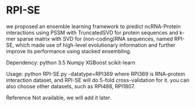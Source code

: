 # RPI-SE

we proposed an ensemble learning framework to predict ncRNA-Protein interactions using PSSM with TruncatedSVD for protein sequences and k-mer sparse matrix with SVD for (non-coding)RNA sequences, named RPI-SE, which made use of high-level evolutionary information and further improve its performance using stacked ensembling.

Dependency: 
python 3.5
Numpy
XGBoost
scikit-learn

Usage: python RPI-SE.py -datatype=RPI369 
where RPI369 is RNA-protein interaction dataset, and RPI-SE will do 5-fold cross-validation for it. you can also choose other datasets, such as RPI488, RPI1807. 

Reference 
Not available, we will add it later.

